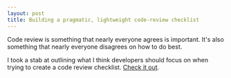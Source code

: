```yaml
---
layout: post
title: Building a pragmatic, lightweight code-review checklist
---
```


Code review is something that nearly everyone agrees is important.
It's also something that nearly everyone disagrees on how to do best.

I took a stab at outlining what I think developers should focus on
when trying to create a code review checklist. 
[Check it out](https://blog.submain.com/building-code-review-checklist/).
